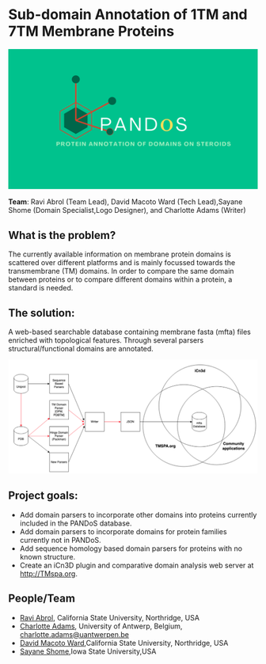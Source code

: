 # Sub-domain Annotation of 1TM and 7TM Membrane Proteins
![Github_banner](Images/Pandos_github_banner.png)

**Team**: Ravi Abrol (Team Lead), David Macoto Ward (Tech Lead),Sayane Shome (Domain Specialist,Logo Designer), and Charlotte Adams (Writer)
## What is the problem?
The currently available information on membrane protein domains is scattered over different platforms and is mainly focussed towards the transmembrane (TM) domains. In order to compare the same domain between proteins or to compare different domains within a protein, a standard is needed.

## The solution:
A web-based searchable database containing membrane fasta (mfta) files enriched with topological features. Through several parsers structural/functional domains are annotated.

![Overview diagram](Images/Diagram.png)

## Project goals:
* Add domain parsers to incorporate other domains into proteins currently included in the PANDoS database.
* Add domain parsers to incorporate domains for protein families currently not in PANDoS.
* Add sequence homology based domain parsers for proteins with no known structure.
* Create an iCn3D plugin and comparative domain analysis web server at <http://TMspa.org>.

## People/Team
* [Ravi Abrol](http://abrollab.org), California State University, Northridge, USA
* [Charlotte Adams](https://github.com/adamscharlotte), University of Antwerp, Belgium, <charlotte.adams@uantwerpen.be>
* [David Macoto Ward](https://github.com/dmw01),California State University, Northridge, USA
* [Sayane Shome](https://github.com/sayaneshome),Iowa State University,USA
